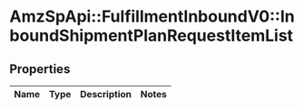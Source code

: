 # AmzSpApi::FulfillmentInboundV0::InboundShipmentPlanRequestItemList

## Properties
Name | Type | Description | Notes
------------ | ------------- | ------------- | -------------

